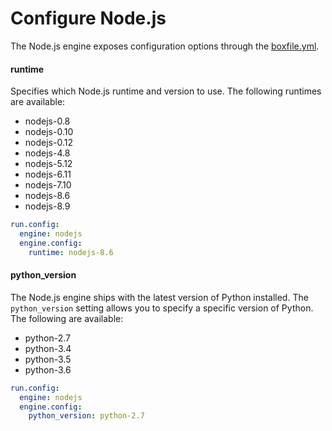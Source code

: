 # Configure Node.js

The Node.js engine exposes configuration options through the [boxfile.yml](http://docs.nanobox.io/boxfile/).

#### runtime
Specifies which Node.js runtime and version to use. The following runtimes are available:

- nodejs-0.8
- nodejs-0.10
- nodejs-0.12
- nodejs-4.8
- nodejs-5.12
- nodejs-6.11
- nodejs-7.10
- nodejs-8.6
- nodejs-8.9

```yaml
run.config:
  engine: nodejs
  engine.config:
    runtime: nodejs-8.6
```

#### python_version
The Node.js engine ships with the latest version of Python installed. The `python_version` setting allows you to specify a specific version of Python. The following are available:

- python-2.7
- python-3.4
- python-3.5
- python-3.6

```yaml
run.config:
  engine: nodejs
  engine.config:
    python_version: python-2.7
```
